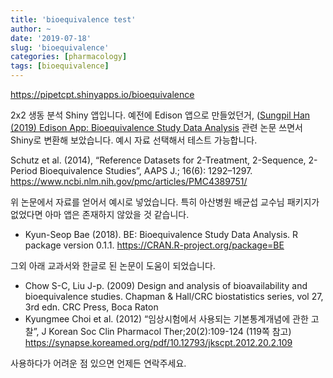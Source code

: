 ```yaml
---
title: 'bioequivalence test'
author: ~
date: '2019-07-18'
slug: 'bioequivalence'
categories: [pharmacology]
tags: [bioequivalence]
---
```


<https://pipetcpt.shinyapps.io/bioequivalence>

2x2 생동 분석 Shiny 앱입니다. 예전에 Edison 앱으로 만들었던거, ([Sungpil Han (2019) Edison App: Bioequivalence Study Data Analysis](https://github.com/asancpt/edison-BE) 관련 논문 쓰면서 Shiny로 변환해 보았습니다. 예시 자료 선택해서 테스트 가능합니다.

Schutz et al. (2014), “Reference Datasets for 2-Treatment, 2-Sequence, 2-Period Bioequivalence Studies”, AAPS J.; 16(6): 1292–1297. https://www.ncbi.nlm.nih.gov/pmc/articles/PMC4389751/

위 논문에서 자료를 얻어서 예시로 넣었습니다. 
특히 아산병원 배균섭 교수님 패키지가 없었다면 아마 앱은 존재하지 않았을 것 같습니다. 

- Kyun-Seop Bae (2018). BE: Bioequivalence Study Data Analysis. R package version 0.1.1. https://CRAN.R-project.org/package=BE

그외 아래 교과서와 한글로 된 논문이 도움이 되었습니다.

- Chow S-C, Liu J-p. (2009) Design and analysis of bioavailability and bioequivalence studies. Chapman & Hall/CRC biostatistics series, vol 27, 3rd edn. CRC Press, Boca Raton
- Kyungmee Choi et al. (2012) “임상시험에서 사용되는 기본통계개념에 관한 고찰”, J Korean Soc Clin Pharmacol Ther;20(2):109-124 (119쪽 참고) https://synapse.koreamed.org/pdf/10.12793/jkscpt.2012.20.2.109

사용하다가 어려운 점 있으면 언제든 연락주세요.

[](https://imgur.com/download/LH4RGCD)
